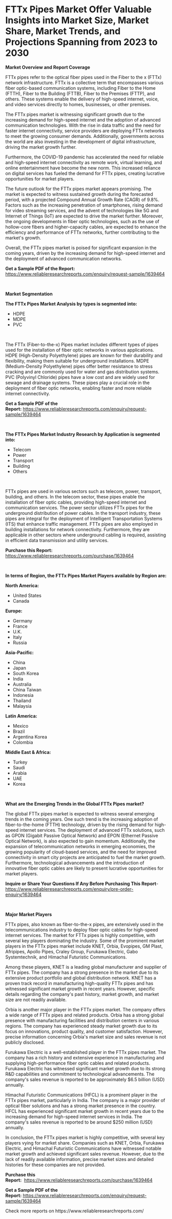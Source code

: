 <p><h1>FTTx Pipes Market Offer Valuable Insights into Market Size, Market Share, Market Trends, and Projections Spanning from 2023 to 2030</h1></p><p><strong>Market Overview and Report Coverage</strong></p>
<p><p>FTTx pipes refer to the optical fiber pipes used in the Fiber to the x (FTTx) network infrastructure. FTTx is a collective term that encompasses various fiber optic-based communication systems, including Fiber to the Home (FTTH), Fiber to the Building (FTTB), Fiber to the Premises (FTTP), and others. These systems enable the delivery of high-speed internet, voice, and video services directly to homes, businesses, or other premises.</p><p>The FTTx pipes market is witnessing significant growth due to the increasing demand for high-speed internet and the adoption of advanced communication technologies. With the rise in data traffic and the need for faster internet connectivity, service providers are deploying FTTx networks to meet the growing consumer demands. Additionally, governments across the world are also investing in the development of digital infrastructure, driving the market growth further.</p><p>Furthermore, the COVID-19 pandemic has accelerated the need for reliable and high-speed internet connectivity as remote work, virtual learning, and online entertainment have become the new norm. This increased reliance on digital services has fueled the demand for FTTx pipes, creating lucrative opportunities for market players.</p><p>The future outlook for the FTTx pipes market appears promising. The market is expected to witness sustained growth during the forecasted period, with a projected Compound Annual Growth Rate (CAGR) of 9.8%. Factors such as the increasing penetration of smartphones, rising demand for video streaming services, and the advent of technologies like 5G and Internet of Things (IoT) are expected to drive the market further. Moreover, the ongoing developments in fiber optic technologies, such as the use of hollow-core fibers and higher-capacity cables, are expected to enhance the efficiency and performance of FTTx networks, further contributing to the market's growth.</p><p>Overall, the FTTx pipes market is poised for significant expansion in the coming years, driven by the increasing demand for high-speed internet and the deployment of advanced communication networks.</p></p>
<p><strong>Get a Sample PDF of the Report:</strong> <a href="https://www.reliableresearchreports.com/enquiry/request-sample/1639464">https://www.reliableresearchreports.com/enquiry/request-sample/1639464</a></p>
<p>&nbsp;</p>
<p><strong>Market Segmentation</strong></p>
<p><strong>The FTTx Pipes Market Analysis by types is segmented into:</strong></p>
<p><ul><li>HDPE</li><li>MDPE</li><li>PVC</li></ul></p>
<p>&nbsp;</p>
<p><p>The FTTx (Fiber-to-the-x) Pipes market includes different types of pipes used for the installation of fiber optic networks in various applications. HDPE (High-Density Polyethylene) pipes are known for their durability and flexibility, making them suitable for underground installations. MDPE (Medium-Density Polyethylene) pipes offer better resistance to stress cracking and are commonly used for water and gas distribution systems. PVC (Polyvinyl Chloride) pipes have a low cost and are widely used for sewage and drainage systems. These pipes play a crucial role in the deployment of fiber optic networks, enabling faster and more reliable internet connectivity.</p></p>
<p><strong>Get a Sample PDF of the Report:</strong>&nbsp;<a href="https://www.reliableresearchreports.com/enquiry/request-sample/1639464">https://www.reliableresearchreports.com/enquiry/request-sample/1639464</a></p>
<p>&nbsp;</p>
<p><strong>The FTTx Pipes Market Industry Research by Application is segmented into:</strong></p>
<p><ul><li>Telecom</li><li>Power</li><li>Transport</li><li>Building</li><li>Others</li></ul></p>
<p>&nbsp;</p>
<p><p>FTTx pipes are used in various sectors such as telecom, power, transport, building, and others. In the telecom sector, these pipes enable the installation of fiber optic cables, providing high-speed internet and communication services. The power sector utilizes FTTx pipes for the underground distribution of power cables. In the transport industry, these pipes are integral for the deployment of Intelligent Transportation Systems (ITS) that enhance traffic management. FTTx pipes are also employed in building installations for network connectivity. Furthermore, they are applicable in other sectors where underground cabling is required, assisting in efficient data transmission and utility services.</p></p>
<p><strong>Purchase this Report:</strong>&nbsp; <a href="https://www.reliableresearchreports.com/purchase/1639464">https://www.reliableresearchreports.com/purchase/1639464</a></p>
<p>&nbsp;</p>
<p><strong>In terms of Region, the FTTx Pipes Market Players available by Region are:</strong></p>
<p>
    <p> <strong> North America: </strong>
        <ul>
            <li>United States</li>
            <li>Canada</li>
        </ul>
        </p> 
    <p> <strong> Europe: </strong>
        <ul>
            <li>Germany</li>
            <li>France</li>
            <li>U.K.</li>
            <li>Italy</li>
            <li>Russia</li>
        </ul>
        </p> 
    <p> <strong> Asia-Pacific: </strong>
        <ul>
            <li>China</li>
            <li>Japan</li>
            <li>South Korea</li>
            <li>India</li>
            <li>Australia</li>
            <li>China Taiwan</li>
            <li>Indonesia</li>
            <li>Thailand</li>
            <li>Malaysia</li>
        </ul>
        </p> 
    <p> <strong> Latin America: </strong>
        <ul>
            <li>Mexico</li>
            <li>Brazil</li>
            <li>Argentina Korea</li>
            <li>Colombia</li>
        </ul>
        </p> 
    <p> <strong> Middle East & Africa: </strong>
        <ul>
            <li>Turkey</li>
            <li>Saudi</li>
            <li>Arabia</li>
            <li>UAE</li>
            <li>Korea</li>
        </ul>
    </p>
    </p>
<p>&nbsp;</p>
<p><strong>What are the Emerging Trends in the Global FTTx Pipes market?</strong></p>
<p><p>The global FTTx pipes market is expected to witness several emerging trends in the coming years. One such trend is the increasing adoption of fiber-to-the-home (FTTH) technology, driven by the rising demand for high-speed internet services. The deployment of advanced FTTx solutions, such as GPON (Gigabit Passive Optical Network) and EPON (Ethernet Passive Optical Network), is also expected to gain momentum. Additionally, the expansion of telecommunication networks in emerging economies, the growing popularity of cloud-based services, and the need for improved connectivity in smart city projects are anticipated to fuel the market growth. Furthermore, technological advancements and the introduction of innovative fiber optic cables are likely to present lucrative opportunities for market players.</p></p>
<p><strong>Inquire or Share Your Questions If Any Before Purchasing This Report</strong>- <a href="https://www.reliableresearchreports.com/enquiry/pre-order-enquiry/1639464">https://www.reliableresearchreports.com/enquiry/pre-order-enquiry/1639464</a></p>
<p>&nbsp;</p>
<p><strong>Major Market Players</strong></p>
<p><p>FTTx pipes, also known as fiber-to-the-x pipes, are extensively used in the telecommunications industry to deploy fiber optic cables for high-speed internet services. The market for FTTx pipes is highly competitive, with several key players dominating the industry. Some of the prominent market players in the FTTx pipes market include KNET, Orbia, Evopipes, GM Plast, Afripipes, Apollo Pipes, Craley Group, Furukawa Electric, Gabo Systemtechnik, and Himachal Futuristic Communications.</p><p>Among these players, KNET is a leading global manufacturer and supplier of FTTx pipes. The company has a strong presence in the market due to its extensive product portfolio and global distribution network. KNET has a proven track record in manufacturing high-quality FTTx pipes and has witnessed significant market growth in recent years. However, specific details regarding the company's past history, market growth, and market size are not readily available.</p><p>Orbia is another major player in the FTTx pipes market. The company offers a wide range of FTTx pipes and related products. Orbia has a strong global presence with manufacturing facilities and distribution centers in various regions. The company has experienced steady market growth due to its focus on innovations, product quality, and customer satisfaction. However, precise information concerning Orbia's market size and sales revenue is not publicly disclosed.</p><p>Furukawa Electric is a well-established player in the FTTx pipes market. The company has a rich history and extensive experience in manufacturing and supplying high-performance fiber optic cables and related products. Furukawa Electric has witnessed significant market growth due to its strong R&D capabilities and commitment to technological advancements. The company's sales revenue is reported to be approximately $6.5 billion (USD) annually.</p><p>Himachal Futuristic Communications (HFCL) is a prominent player in the FTTx pipes market, particularly in India. The company is a major provider of optical fiber solutions and has a strong market presence in the country. HFCL has experienced significant market growth in recent years due to the increasing demand for high-speed internet services in India. The company's sales revenue is reported to be around $250 million (USD) annually.</p><p>In conclusion, the FTTx pipes market is highly competitive, with several key players vying for market share. Companies such as KNET, Orbia, Furukawa Electric, and Himachal Futuristic Communications have witnessed notable market growth and achieved significant sales revenue. However, due to the lack of readily available information, precise market sizes and detailed histories for these companies are not provided.</p></p>
<p><strong>Purchase this Report:</strong>&nbsp;&nbsp;<a href="https://www.reliableresearchreports.com/purchase/1639464">https://www.reliableresearchreports.com/purchase/1639464</a></p>
<p></p>
<p><strong>Get a Sample PDF of the Report:</strong>&nbsp;<a href="https://www.reliableresearchreports.com/enquiry/request-sample/1639464">https://www.reliableresearchreports.com/enquiry/request-sample/1639464</a></p>
<p>Check more reports on https://www.reliableresearchreports.com/</p>